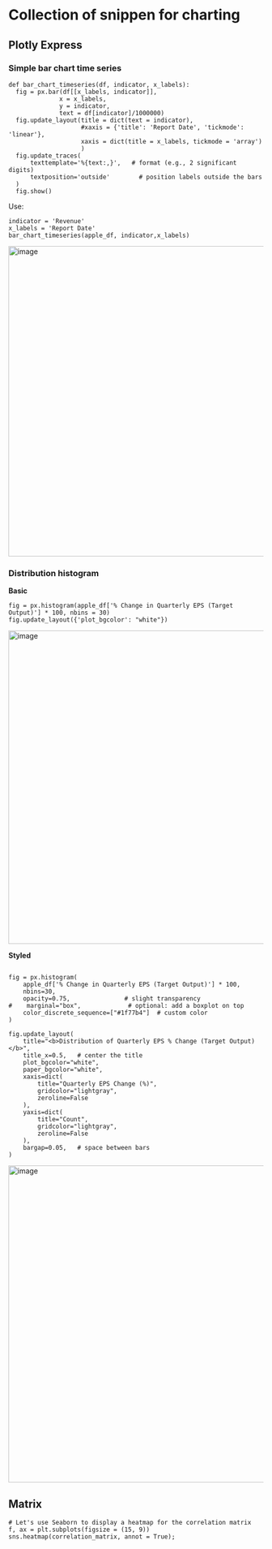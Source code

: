 # Collection of snippen for charting

## Plotly Express

### Simple bar chart time series
```
def bar_chart_timeseries(df, indicator, x_labels):
  fig = px.bar(df[[x_labels, indicator]],
              x = x_labels,
              y = indicator,
              text = df[indicator]/1000000)
  fig.update_layout(title = dict(text = indicator),
                    #xaxis = {'title': 'Report Date', 'tickmode': 'linear'},
                    xaxis = dict(title = x_labels, tickmode = 'array')
                    )
  fig.update_traces(
      texttemplate='%{text:,}',   # format (e.g., 2 significant digits)
      textposition='outside'        # position labels outside the bars
  )
  fig.show()
```
Use:
```
indicator = 'Revenue'
x_labels = 'Report Date'
bar_chart_timeseries(apple_df, indicator,x_labels)
```
<img width="1656" height="612" alt="image" src="https://github.com/user-attachments/assets/8db63216-e90e-4497-ac04-fd649b093b67" />


### Distribution histogram

**Basic**
```
fig = px.histogram(apple_df['% Change in Quarterly EPS (Target Output)'] * 100, nbins = 30)
fig.update_layout({'plot_bgcolor': "white"})
```
<img width="1704" height="618" alt="image" src="https://github.com/user-attachments/assets/ddf14917-bfc1-4e07-bb72-2dde75aea76e" />

**Styled**
```

fig = px.histogram(
    apple_df['% Change in Quarterly EPS (Target Output)'] * 100,
    nbins=30,
    opacity=0.75,               # slight transparency
#    marginal="box",             # optional: add a boxplot on top
    color_discrete_sequence=["#1f77b4"]  # custom color
)

fig.update_layout(
    title="<b>Distribution of Quarterly EPS % Change (Target Output)</b>",
    title_x=0.5,   # center the title
    plot_bgcolor="white",
    paper_bgcolor="white",
    xaxis=dict(
        title="Quarterly EPS Change (%)",
        gridcolor="lightgray",
        zeroline=False
    ),
    yaxis=dict(
        title="Count",
        gridcolor="lightgray",
        zeroline=False
    ),
    bargap=0.05,   # space between bars
)
```

<img width="1688" height="625" alt="image" src="https://github.com/user-attachments/assets/4589989f-be02-48e5-95ad-57f9bca1ec57" />

## Matrix

```
# Let's use Seaborn to display a heatmap for the correlation matrix
f, ax = plt.subplots(figsize = (15, 9))
sns.heatmap(correlation_matrix, annot = True);
```

